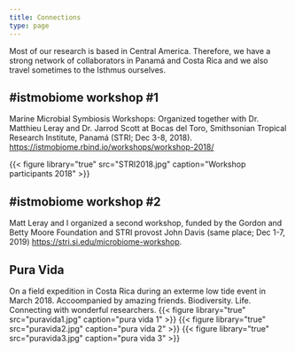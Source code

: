 ```yaml
---
title: Connections
type: page
---
```


Most of our research is based in Central America. Therefore,  we have a strong network of collaborators in Panamá and Costa Rica and we also travel sometimes to the Isthmus ourselves. 

## #istmobiome workshop #1
Marine Microbial Symbiosis Workshops: Organized together with Dr. Matthieu Leray and Dr. Jarrod Scott at Bocas del Toro, Smithsonian Tropical Research Institute, Panamá (STRI; Dec 3-8, 2018). https://istmobiome.rbind.io/workshops/workshop-2018/

{{< figure library="true" src="STRI2018.jpg" caption="Workshop participants 2018" >}}

## #istmobiome workshop #2
Matt Leray and I organized a second workshop, funded by the Gordon and Betty Moore Foundation and STRI provost John Davis (same place; Dec 1-7, 2019) https://stri.si.edu/microbiome-workshop.

## Pura Vida
On a field expedition in Costa Rica during an exterme low tide event in March 2018. Accoompanied by amazing friends. Biodiversity. Life. Connecting with wonderful researchers. 
{{< figure library="true" src="puravida1.jpg" caption="pura vida 1" >}}
{{< figure library="true" src="puravida2.jpg" caption="pura vida 2" >}}
{{< figure library="true" src="puravida3.jpg" caption="pura vida 3" >}}
